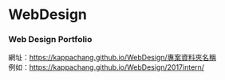 # WebDesign
### Web Design Portfolio
網址：https://kappachang.github.io/WebDesign/專案資料夾名稱
<br>
例如：https://kappachang.github.io/WebDesign/2017intern/